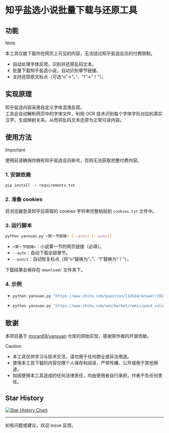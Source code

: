 # 知乎盐选小说批量下载与还原工具

## 功能

> [!NOTE]
> 本工具仅能下载你在网页上可见的内容，无法绕过知乎盐选会员的付费限制。

- 自动处理字体反爬，识别并还原乱码文本。
- 批量下载知乎盐选小说，自动识别章节链接。
- 支持还原原文标点（可选“o”→“。”、“I”→“！”）。

## 实现原理
知乎盐选内容采用自定义字体混淆反爬。  
工具会自动解析网页中的字体文件，利用 OCR 技术识别每个字体字形对应的真实汉字，生成映射关系，从而将乱码文本还原为正常可读内容。

## 使用方法

> [!IMPORTANT]
> 使用前请确保你拥有知乎盐选会员账号，否则无法获取完整付费内容。

### 1. 安装依赖
```bash
pip install -r requirements.txt
```

### 2. 准备 cookies
将浏览器登录知乎后获取的 cookies 字符串完整粘贴到 `cookies.txt` 文件中。

### 3. 运行脚本
```bash
python yanxuan.py <第一节链接> [--auto] [--punct]
```
- `<第一节链接>`：小说第一节的网页链接（必填）。
- `--auto`：自动下载全部章节。
- `--punct`：自动恢复标点（将“o”替换为“。”、“I”替换为“！”）。

下载结果会保存在 `download/` 文件夹下。

### 4. 示例
-   ```bash
    python yanxuan.py "https://www.zhihu.com/question/114514/answer/1919810"
    ```
-   ```bash
    python yanxuan.py "https://www.zhihu.com/xen/market/remix/paid_column/1145141919810" --auto --punct
    ```

## 致谢
本项目基于 [moran69/yanxuan](https://github.com/moran69/yanxuan) 仓库的原始实现，感谢原作者的开源贡献。

> [!CAUTION]
> - 本工具仅供学习与技术交流，请勿用于任何商业或非法用途。
> - 使用本工具下载的内容仅限个人保存和阅读，严禁传播、公开或用于其他用途。
> - 如因使用本工具造成的任何法律责任，均由使用者自行承担，作者不负任何责任。

## Star History

<a href="https://www.star-history.com/#arrebol22/yanxuan&Date">
 <picture>
   <source media="(prefers-color-scheme: dark)" srcset="https://api.star-history.com/svg?repos=arrebol22/yanxuan&type=Date&theme=dark" />
   <source media="(prefers-color-scheme: light)" srcset="https://api.star-history.com/svg?repos=arrebol22/yanxuan&type=Date" />
   <img alt="Star History Chart" src="https://api.star-history.com/svg?repos=arrebol22/yanxuan&type=Date" />
 </picture>
</a>

---
如有问题或建议，欢迎 issue 反馈。
